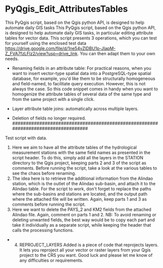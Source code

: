 # PyQgis_Edit_AttributesTables
This PyQgis script, based on the Qgis python API, is designed to help automate daily GIS tasks
This PyQgis script, based on the Qgis python API, is designed to help automate daily GIS tasks, in particular editing attribute tables for vector data. This script presents 3 operations, which you can test for yourself using the enclosed test data https://drive.google.com/file/d/1ne54vZlDBU1p-JIapM-Z_FVA7fzLFlz2/view?usp=drive_link. You can then adapt them to your own needs.
- Renaming fields in an attribute table: For practical reasons, when you want to insert vector-type spatial data into a PostgreSQL-type spatial database, for example, you'd like them to be structurally homogeneous and field-named, to facilitate query execution. However, this is not always the case. So this code snippet comes in handy when you want to homogenize the attribute tables of several data of the same type and from the same project with a single click.

- Layer attribute table joins: automatically across multiple layers.

- Deletion of fields no longer required.
##################################################################################

Test script with data.
1.	Here we aim to have all the attribute tables of the hydrological measurement stations with the same field names as presented in the script header. To do this, simply add all the layers in the STATION directory to the Qgis project, keeping parts 2 and 3 of the script as comments. Before running the script, take a look at the various tables to see the chaos before renaming.
2.	The idea here is to retrieve the additional information from the Alindao station, which is the outlet of the Alindao sub-basin, and attach it to the Alindao table.
For the script to work, don't forget to replace the paths where the sub-basins and stations are located, and the output path where the attached file will be written. Again, keep parts 1 and 3 as comments before running the script.
3.	Here we want to delete the PAYS_2 and KM2 fields from the attached Alindao file. Again, comment on parts 1 and 2.
NB: To avoid renaming or deleting unwanted fields, the best way would be to copy each part and take it individually as a separate script, while keeping the header that calls the processing functions.

- 4. REPROJECT_LAYERS Added is a piece of code that reprojects layers.
It lets you reproject all your vector or raster layers from your Qgis project to the CRS you want.
Good luck and please let me know of any difficulties or requirements.
